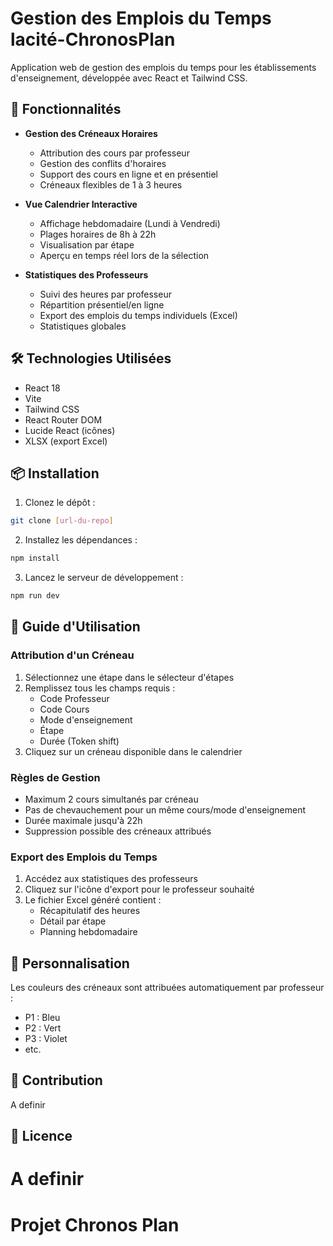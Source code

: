 
# Gestion des Emplois du Temps lacité-ChronosPlan

Application web de gestion des emplois du temps pour les établissements d'enseignement, développée avec React et Tailwind CSS.

## 🚀 Fonctionnalités

- **Gestion des Créneaux Horaires**
  - Attribution des cours par professeur
  - Gestion des conflits d'horaires
  - Support des cours en ligne et en présentiel
  - Créneaux flexibles de 1 à 3 heures

- **Vue Calendrier Interactive**
  - Affichage hebdomadaire (Lundi à Vendredi)
  - Plages horaires de 8h à 22h
  - Visualisation par étape
  - Aperçu en temps réel lors de la sélection

- **Statistiques des Professeurs**
  - Suivi des heures par professeur
  - Répartition présentiel/en ligne
  - Export des emplois du temps individuels (Excel)
  - Statistiques globales

## 🛠️ Technologies Utilisées

- React 18
- Vite
- Tailwind CSS
- React Router DOM
- Lucide React (icônes)
- XLSX (export Excel)

## 📦 Installation

1. Clonez le dépôt :
```bash
git clone [url-du-repo]
```

2. Installez les dépendances :
```bash
npm install
```

3. Lancez le serveur de développement :
```bash
npm run dev
```

## 🎯 Guide d'Utilisation

### Attribution d'un Créneau

1. Sélectionnez une étape dans le sélecteur d'étapes
2. Remplissez tous les champs requis :
   - Code Professeur
   - Code Cours
   - Mode d'enseignement
   - Étape
   - Durée (Token shift)
3. Cliquez sur un créneau disponible dans le calendrier

### Règles de Gestion

- Maximum 2 cours simultanés par créneau
- Pas de chevauchement pour un même cours/mode d'enseignement
- Durée maximale jusqu'à 22h
- Suppression possible des créneaux attribués

### Export des Emplois du Temps

1. Accédez aux statistiques des professeurs
2. Cliquez sur l'icône d'export pour le professeur souhaité
3. Le fichier Excel généré contient :
   - Récapitulatif des heures
   - Détail par étape
   - Planning hebdomadaire

## 🎨 Personnalisation

Les couleurs des créneaux sont attribuées automatiquement par professeur :
- P1 : Bleu
- P2 : Vert
- P3 : Violet
- etc.

## 🤝 Contribution

A definir

## 📄 Licence

A definir
=======
# Projet Chronos Plan

